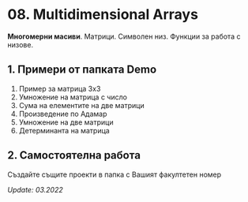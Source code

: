 ﻿# 08. Multidimensional Arrays
**Многомерни масиви**. Матрици. Символен низ. Функции за работа с низове.

## 1. Примери от папката Demo
1. Пример за матрица 3x3
2. Умножение на матрица с число
3. Сума на елементите на две матрици
4. Произведение по Адамар
5. Умножение на две матрици
6. Детерминанта на матрица

## 2. Самостоятелна работа
Създайте същите проекти в папка с Вашият факултетен номер

_Update: 03.2022_